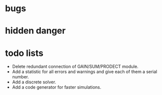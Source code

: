 # bugs

# hidden danger

# todo lists
- Delete redundant connection of GAIN/SUM/PRODECT module.
- Add a statistic for all errors and warnings and give each of them a serial number.
- Add a discrete solver.
- Add a code generator for faster simulations.
